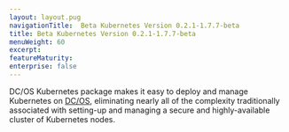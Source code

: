 ```yaml
---
layout: layout.pug
navigationTitle:  Beta Kubernetes Version 0.2.1-1.7.7-beta
title: Beta Kubernetes Version 0.2.1-1.7.7-beta
menuWeight: 60
excerpt:
featureMaturity:
enterprise: false
---
```


<!-- This source repo for this topic is https://github.com/mesosphere/dcos-kubernetes -->


DC/OS Kubernetes package makes it easy to deploy and manage Kubernetes on [DC/OS](https://mesosphere.com/product/), eliminating nearly all of the complexity traditionally associated with setting-up and managing a secure and highly-available cluster of Kubernetes nodes.
